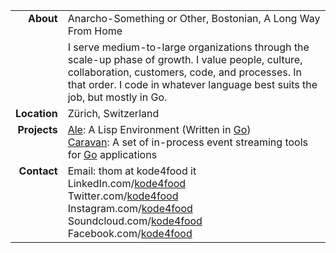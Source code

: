 <table cellpadding="0" cellspacing="5">
  <tr>
    <td nowrap valign="top" align="right" rowspan="2"><b>About</b></td>
    <td valign="top">Anarcho-Something or Other, Bostonian, A Long Way From Home</td>
  </tr>
  <tr>
    <td valign="top">I serve medium-to-large organizations through the scale-up phase of growth. I value people, culture, collaboration, customers, code, and processes. In that order. I code in whatever language best suits the job, but mostly in Go.</td>
  </tr>  
  <tr>
    <td nowrap valign="top" align="right"><b>Location</b></td>
    <td valign="top">Zürich, Switzerland</td>
  </tr>
  <tr>
    <td nowrap valign="top" align="right"><b>Projects</b></td>
    <td valign="top">
      <a href="https://www.ale-lang.org/">Ale</a>: A Lisp Environment (Written in <a href="http://golang.org/">Go</a>)<br/>
      <a href="https://www.github.com/caravan">Caravan</a>: A set of in-process event streaming tools for <a href="http://golang.org/">Go</a> applications
    </td>
  </tr>
  <tr>
    <td nowrap valign="top" align="right"><b>Contact</b></td>
    <td valign="top">
    Email: thom at kode4food it<br/>
      LinkedIn.com/<a href="https://www.linkedin.com/in/kode4food/">kode4food</a><br/>
Twitter.com/<a href="https://www.twitter.com/kode4food/">kode4food</a><br/>
Instagram.com/<a href="https://www.instagram.com/kode4food/">kode4food</a><br/>
Soundcloud.com/<a href="https://www.soundcloud.com/kode4food/">kode4food</a><br/>      
Facebook.com/<a href="https://www.facebook.com/kode4food/">kode4food</a><br/>
    </td>
  </tr>
</table>
